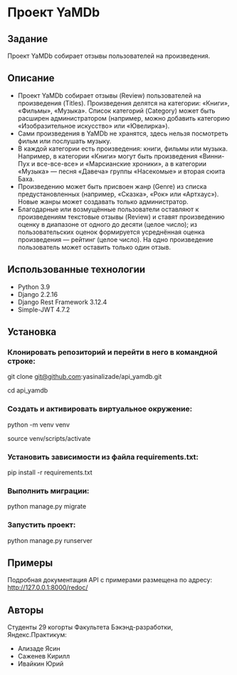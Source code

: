 # Проект YaMDb

## Задание

Проект YaMDb собирает отзывы пользователей на произведения.

## Описание

* Проект YaMDb собирает отзывы (Review) пользователей на произведения (Titles). Произведения делятся на категории: «Книги», «Фильмы», «Музыка». Список категорий (Category) может быть расширен администратором (например, можно добавить категорию «Изобразительное искусство» или «Ювелирка»).
* Сами произведения в YaMDb не хранятся, здесь нельзя посмотреть фильм или послушать музыку.
* В каждой категории есть произведения: книги, фильмы или музыка. Например, в категории «Книги» могут быть произведения «Винни-Пух и все-все-все» и «Марсианские хроники», а в категории «Музыка» — песня «Давеча» группы «Насекомые» и вторая сюита Баха.
* Произведению может быть присвоен жанр (Genre) из списка предустановленных (например, «Сказка», «Рок» или «Артхаус»). Новые жанры может создавать только администратор.
* Благодарные или возмущённые пользователи оставляют к произведениям текстовые отзывы (Review) и ставят произведению оценку в диапазоне от одного до десяти (целое число); из пользовательских оценок формируется усреднённая оценка произведения — рейтинг (целое число). На одно произведение пользователь может оставить только один отзыв.

## Использованные технологии

* Python 3.9
* Django 2.2.16
* Django Rest Framework 3.12.4
* Simple-JWT 4.7.2

## Установка

### Клонировать репозиторий и перейти в него в командной строке:

git clone git@github.com:yasinalizade/api_yamdb.git

cd api_yamdb

### Cоздать и активировать виртуальное окружение:

python -m venv venv

source venv/scripts/activate

### Установить зависимости из файла requirements.txt:

pip install -r requirements.txt

### Выполнить миграции:

python manage.py migrate

### Запустить проект:

python manage.py runserver

## Примеры

Подробная документация API с примерами размещена по адресу:
http://127.0.0.1:8000/redoc/

## Авторы

Студенты 29 когорты Факультета Бэкэнд-разработки, Яндекс.Практикум:

* Ализаде Ясин
* Саженев Кирилл
* Ивайкин Юрий